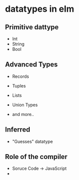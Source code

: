 # datatypes in elm

## Primitive dattype
* Int
* String
* Bool
## Advanced Types
* Records
* Tuples
* Lists
* Union Types

* and more..

## Inferred
* "Guesses" datatype
## Role of the compiler
* Soruce Code -> JavaScript
*
